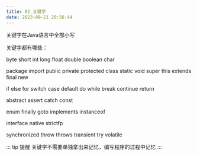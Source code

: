```yaml
---
title: 02_关键字
date: 2023-09-21 20:56:44
---
```


关键字在Java语言中全部小写

关键字都有哪些：

byte short int long float double boolean char

package import public private protected class static void super this extends final new

if else for switch case default do while break continue return

abstract assert catch const

enum finally goto implements instanceof

interface native strictfp

synchronized throw throws transient try volatile

::: tip 提醒
关键字不需要单独拿出来记忆，编写程序的过程中记忆
:::
